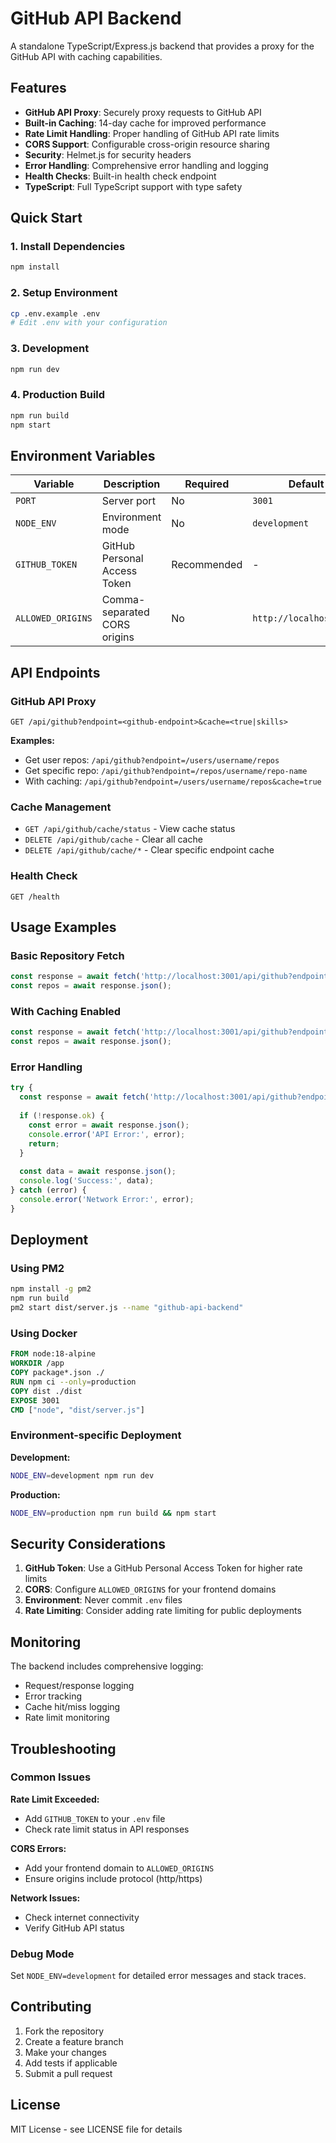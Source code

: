 # GitHub API Backend

A standalone TypeScript/Express.js backend that provides a proxy for the GitHub API with caching capabilities.

## Features

- **GitHub API Proxy**: Securely proxy requests to GitHub API
- **Built-in Caching**: 14-day cache for improved performance
- **Rate Limit Handling**: Proper handling of GitHub API rate limits
- **CORS Support**: Configurable cross-origin resource sharing
- **Security**: Helmet.js for security headers
- **Error Handling**: Comprehensive error handling and logging
- **Health Checks**: Built-in health check endpoint
- **TypeScript**: Full TypeScript support with type safety

## Quick Start

### 1. Install Dependencies
```bash
npm install
```

### 2. Setup Environment
```bash
cp .env.example .env
# Edit .env with your configuration
```

### 3. Development
```bash
npm run dev
```

### 4. Production Build
```bash
npm run build
npm start
```

## Environment Variables

| Variable | Description | Required | Default |
|----------|-------------|----------|---------|
| `PORT` | Server port | No | `3001` |
| `NODE_ENV` | Environment mode | No | `development` |
| `GITHUB_TOKEN` | GitHub Personal Access Token | Recommended | - |
| `ALLOWED_ORIGINS` | Comma-separated CORS origins | No | `http://localhost:3000` |

## API Endpoints

### GitHub API Proxy
```
GET /api/github?endpoint=<github-endpoint>&cache=<true|skills>
```

**Examples:**
- Get user repos: `/api/github?endpoint=/users/username/repos`
- Get specific repo: `/api/github?endpoint=/repos/username/repo-name`
- With caching: `/api/github?endpoint=/users/username/repos&cache=true`

### Cache Management
- `GET /api/github/cache/status` - View cache status
- `DELETE /api/github/cache` - Clear all cache
- `DELETE /api/github/cache/*` - Clear specific endpoint cache

### Health Check
```
GET /health
```

## Usage Examples

### Basic Repository Fetch
```javascript
const response = await fetch('http://localhost:3001/api/github?endpoint=/users/octocat/repos');
const repos = await response.json();
```

### With Caching Enabled
```javascript
const response = await fetch('http://localhost:3001/api/github?endpoint=/users/octocat/repos&cache=true');
const repos = await response.json();
```

### Error Handling
```javascript
try {
  const response = await fetch('http://localhost:3001/api/github?endpoint=/users/nonexistent/repos');
  
  if (!response.ok) {
    const error = await response.json();
    console.error('API Error:', error);
    return;
  }
  
  const data = await response.json();
  console.log('Success:', data);
} catch (error) {
  console.error('Network Error:', error);
}
```

## Deployment

### Using PM2
```bash
npm install -g pm2
npm run build
pm2 start dist/server.js --name "github-api-backend"
```

### Using Docker
```dockerfile
FROM node:18-alpine
WORKDIR /app
COPY package*.json ./
RUN npm ci --only=production
COPY dist ./dist
EXPOSE 3001
CMD ["node", "dist/server.js"]
```

### Environment-specific Deployment

**Development:**
```bash
NODE_ENV=development npm run dev
```

**Production:**
```bash
NODE_ENV=production npm run build && npm start
```

## Security Considerations

1. **GitHub Token**: Use a GitHub Personal Access Token for higher rate limits
2. **CORS**: Configure `ALLOWED_ORIGINS` for your frontend domains
3. **Environment**: Never commit `.env` files
4. **Rate Limiting**: Consider adding rate limiting for public deployments

## Monitoring

The backend includes comprehensive logging:
- Request/response logging
- Error tracking
- Cache hit/miss logging
- Rate limit monitoring

## Troubleshooting

### Common Issues

**Rate Limit Exceeded:**
- Add `GITHUB_TOKEN` to your `.env` file
- Check rate limit status in API responses

**CORS Errors:**
- Add your frontend domain to `ALLOWED_ORIGINS`
- Ensure origins include protocol (http/https)

**Network Issues:**
- Check internet connectivity
- Verify GitHub API status

### Debug Mode
Set `NODE_ENV=development` for detailed error messages and stack traces.

## Contributing

1. Fork the repository
2. Create a feature branch
3. Make your changes
4. Add tests if applicable
5. Submit a pull request

## License

MIT License - see LICENSE file for details